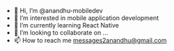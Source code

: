 - 👋 Hi, I’m @anandhu-mobiledev
- 👀 I’m interested in mobile application development
- 🌱 I’m currently learning React Native
- 💞️ I’m looking to collaborate on ...
- 📫 How to reach me messages2anandhu@gmail.com

<!---
anandhu-mobiledev/anandhu-mobiledev is a ✨ special ✨ repository because its `README.md` (this file) appears on your GitHub profile.
You can click the Preview link to take a look at your changes.
--->
